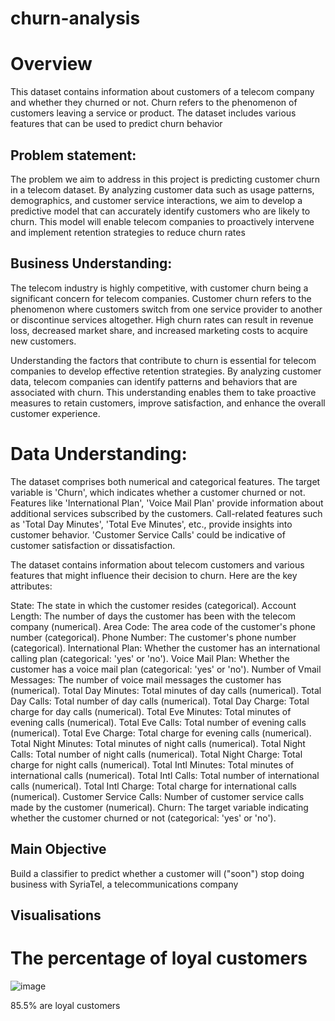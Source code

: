 # churn-analysis
# Overview
This dataset contains information about customers of a telecom company and whether they churned or not. Churn refers to the phenomenon of customers leaving a service or product. The dataset includes various features that can be used to predict churn behavior

## Problem statement:
The problem we aim to address in this project is predicting customer churn in a telecom dataset. By analyzing customer data such as usage patterns, demographics, and customer service interactions, we aim to develop a predictive model that can accurately identify customers who are likely to churn. This model will enable telecom companies to proactively intervene and implement retention strategies to reduce churn rates

## Business Understanding:

The telecom industry is highly competitive, with customer churn being a significant concern for telecom companies. Customer churn refers to the phenomenon where customers switch from one service provider to another or discontinue services altogether. High churn rates can result in revenue loss, decreased market share, and increased marketing costs to acquire new customers.

Understanding the factors that contribute to churn is essential for telecom companies to develop effective retention strategies. By analyzing customer data, telecom companies can identify patterns and behaviors that are associated with churn. This understanding enables them to take proactive measures to retain customers, improve satisfaction, and enhance the overall customer experience.

# Data Understanding:
The dataset comprises both numerical and categorical features.
The target variable is 'Churn', which indicates whether a customer churned or not.
Features like 'International Plan', 'Voice Mail Plan' provide information about additional services subscribed by the customers.
Call-related features such as 'Total Day Minutes', 'Total Eve Minutes', etc., provide insights into customer behavior.
'Customer Service Calls' could be indicative of customer satisfaction or dissatisfaction.

The dataset contains information about telecom customers and various features that might influence their decision to churn. Here are the key attributes:

State: The state in which the customer resides (categorical).
Account Length: The number of days the customer has been with the telecom company (numerical).
Area Code: The area code of the customer's phone number (categorical).
Phone Number: The customer's phone number (categorical).
International Plan: Whether the customer has an international calling plan (categorical: 'yes' or 'no').
Voice Mail Plan: Whether the customer has a voice mail plan (categorical: 'yes' or 'no').
Number of Vmail Messages: The number of voice mail messages the customer has (numerical).
Total Day Minutes: Total minutes of day calls (numerical).
Total Day Calls: Total number of day calls (numerical).
Total Day Charge: Total charge for day calls (numerical).
Total Eve Minutes: Total minutes of evening calls (numerical).
Total Eve Calls: Total number of evening calls (numerical).
Total Eve Charge: Total charge for evening calls (numerical).
Total Night Minutes: Total minutes of night calls (numerical).
Total Night Calls: Total number of night calls (numerical).
Total Night Charge: Total charge for night calls (numerical).
Total Intl Minutes: Total minutes of international calls (numerical).
Total Intl Calls: Total number of international calls (numerical).
Total Intl Charge: Total charge for international calls (numerical).
Customer Service Calls: Number of customer service calls made by the customer (numerical).
Churn: The target variable indicating whether the customer churned or not (categorical: 'yes' or 'no').

##  Main Objective
Build a classifier to predict whether a customer will ("soon") stop doing business with SyriaTel, a telecommunications company

## Visualisations
# The percentage of loyal customers 
![image](https://github.com/mainyepeter/phase3churn-analysis/assets/151636772/f0a0df70-f911-4185-a542-53c6cf5690d2)

85.5% are loyal customers 





